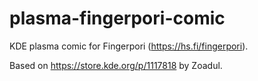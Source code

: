 # plasma-fingerpori-comic

KDE plasma comic for Fingerpori (https://hs.fi/fingerpori).

Based on https://store.kde.org/p/1117818 by Zoadul.
